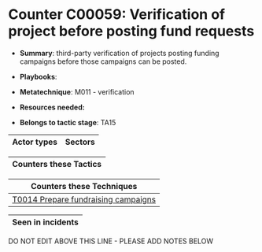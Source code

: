 # Counter C00059: Verification of project before posting fund requests

* **Summary**: third-party verification of projects posting funding campaigns before those campaigns can be posted. 

* **Playbooks**: 

* **Metatechnique**: M011 - verification

* **Resources needed:** 

* **Belongs to tactic stage**: TA15


| Actor types | Sectors |
| ----------- | ------- |



| Counters these Tactics |
| ---------------------- |



| Counters these Techniques |
| ------------------------- |
| [T0014 Prepare fundraising campaigns](../../generated_pages/techniques/T0014.md) |



| Seen in incidents |
| ----------------- |


DO NOT EDIT ABOVE THIS LINE - PLEASE ADD NOTES BELOW